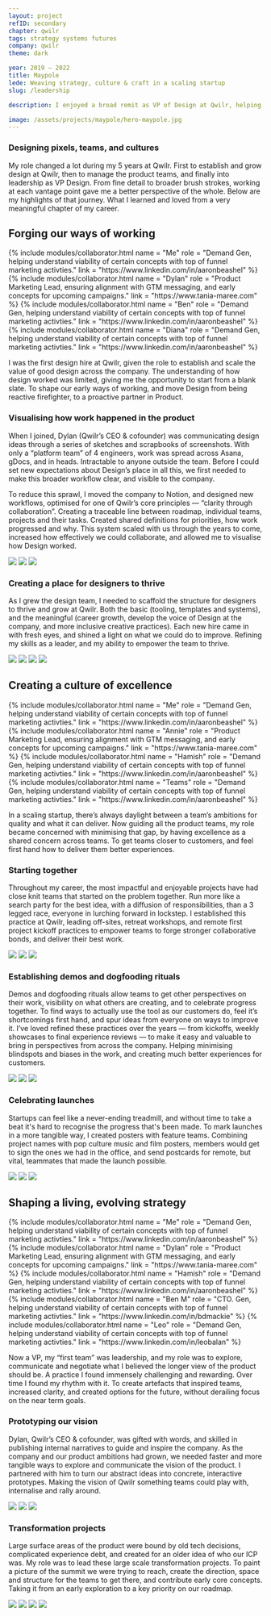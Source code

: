 ```yaml
---
layout: project
refID: secondary
chapter: qwilr
tags: strategy systems futures
company: qwilr
theme: dark

year: 2019 – 2022
title: Maypole
lede: Weaving strategy, culture & craft in a scaling startup
slug: /leadership

description: I enjoyed a broad remit as VP of Design at Qwilr, helping shape many aspects of the company. From creating strategies, principles, team structures, and rituals to hone craft. The immense challenge is finding a way for them all to work together, and create better impact for it. Below are the highlights that helped give me a deeper understanding of the relationships between strategy, people, intuition and impact.

image: /assets/projects/maypole/hero-maypole.jpg
---
```


### Designing pixels, teams, and cultures

My role changed a lot during my 5 years at Qwilr. First to establish and grow design at Qwilr, then to manage the product teams, and finally into leadership as VP Design. From fine detail to broader brush strokes, working at each vantage point gave me a better perspective of the whole. Below are my highlights of that journey. What I learned and loved from a very meaningful chapter of my career.

<section class="bordered">
        <div class="tiles center">
        <div>
            <h2>Forging our ways of working</h2>
            <div class="collaborators">
                {% include modules/collaborator.html 
                    name = "Me"
                    role = "Demand Gen, helping understand viability of certain concepts with top of funnel marketing activties."
                    link = "https://www.linkedin.com/in/aaronbeashel"
                %}
                {% include modules/collaborator.html 
                    name = "Dylan"
                    role = "Product Marketing Lead, ensuring alignment with GTM messaging, and early concepts for upcoming campaigns."
                    link = "https://www.tania-maree.com"
                %}
                {% include modules/collaborator.html 
                    name = "Ben"
                    role = "Demand Gen, helping understand viability of certain concepts with top of funnel marketing activties."
                    link = "https://www.linkedin.com/in/aaronbeashel"
                %}
                {% include modules/collaborator.html 
                    name = "Diana"
                    role = "Demand Gen, helping understand viability of certain concepts with top of funnel marketing activties."
                    link = "https://www.linkedin.com/in/aaronbeashel"
                %}
            </div>
        </div>
        <div>
            <p class="description">I was the first design hire at Qwilr, given the role to establish and scale the value of good design across the company. The understanding of how design worked was limited, giving me the opportunity to start from a blank slate. To  shape our early ways of working, and move Design from being reactive firefighter, to a proactive partner in Product.</p>
        </div>
    </div>
</section>

### Visualising how work happened in the product

When I joined, Dylan (Qwilr’s CEO & cofounder) was communicating design ideas through a series of sketches and scrapbooks of screenshots. With only a “platform team” of 4 engineers, work was spread across Asana, gDocs, and in heads. Intractable to anyone outside the team. Before I could set new expectations about Design’s place in all this, we first needed to make this broader workflow clear, and visible to the company.

To reduce this sprawl, I moved the company to Notion, and designed new workflows, optimised for one of Qwilr’s core principles — “clarity through collaboration”. Creating a traceable line between roadmap, individual teams, projects and their tasks. Created shared definitions for priorities, how work progressed and why. This system scaled with us through the years to come, increased how effectively we could collaborate, and allowed me to visualise how Design worked.

<section>
    <div class="gallery">
        <img class="full" src="/assets/projects/maypole/mentaculus.jpg">
        <img class="half" src="/assets/projects/maypole/teams.jpg">
        <img class="half" src="/assets/projects/maypole/teams.jpg">
    </div>
</section>

### Creating a place for designers to thrive

As I grew the design team, I needed to scaffold the structure for designers to thrive and grow at Qwilr. Both the basic (tooling, templates and systems), and the meaningful (career growth, develop the voice of Design at the company, and more inclusive creative practices). Each new hire came in with fresh eyes, and shined a light on what we could do to improve. Refining my skills as a leader, and my ability to empower the team to thrive.

<section>
    <div class="gallery">
        <img class="half" src="/assets/projects/maypole/templates.jpg">
        <img class="half" src="/assets/projects/maypole/ladders.jpg">
        <img class="third" src="/assets/projects/maypole/zoom.jpg">
        <img class="twothirds" src="/assets/projects/maypole/rituals.jpg">
    </div>
</section>

<section class="bordered">
        <div class="tiles center">
        <div>
            <h2>Creating a culture of excellence</h2>
            <div class="collaborators">
                {% include modules/collaborator.html 
                    name = "Me"
                    role = "Demand Gen, helping understand viability of certain concepts with top of funnel marketing activties."
                    link = "https://www.linkedin.com/in/aaronbeashel"
                %}
                {% include modules/collaborator.html 
                    name = "Annie"
                    role = "Product Marketing Lead, ensuring alignment with GTM messaging, and early concepts for upcoming campaigns."
                    link = "https://www.tania-maree.com"
                %}
                {% include modules/collaborator.html 
                    name = "Hamish"
                    role = "Demand Gen, helping understand viability of certain concepts with top of funnel marketing activties."
                    link = "https://www.linkedin.com/in/aaronbeashel"
                %}
                {% include modules/collaborator.html 
                    name = "Teams"
                    role = "Demand Gen, helping understand viability of certain concepts with top of funnel marketing activties."
                    link = "https://www.linkedin.com/in/aaronbeashel"
                %}
            </div>
        </div>
        <div>
            <p class="description">In a scaling startup, there’s always daylight between a team’s ambitions for quality and what it can deliver. Now guiding all the product teams, my role became concerned with minimising that gap, by having excellence as a shared concern across teams. To get teams closer to customers, and feel first hand how to deliver them better experiences.</p>
        </div>
    </div>
</section>

### Starting together

Throughout my career, the most impactful and enjoyable projects have had close knit teams that started on the problem together. Run more like a search party for the best idea, with a diffusion of responsibilities, than a 3 legged race, everyone in lurching forward in lockstep. I established this practice at Qwilr, leading off-sites, retreat workshops, and remote first project kickoff practices to empower teams to forge stronger collaborative bonds, and deliver their best work.

<section>
    <div class="gallery">
        <img class="tall" src="/assets/projects/maypole/offsite.jpg">
        <img class="half" src="/assets/projects/maypole/stickies.jpg">
        <img class="half" src="/assets/projects/maypole/bento.jpg">
    </div>
</section>

### Establishing demos and dogfooding rituals

Demos and dogfooding rituals allow teams to get other perspectives on their work, visibility on what others are creating, and to celebrate progress together. To find ways to actually use the tool as our customers do, feel it’s shortcomings first hand, and spur ideas from everyone on ways to improve it. I’ve loved refined these practices over the years — from kickoffs, weekly showcases to final experience reviews — to make it easy and valuable to bring in perspectives from across the company. Helping minimising blindspots and biases in the work, and creating much better experiences for customers.

<section>
    <div class="gallery">
        <img class="full" src="/assets/projects/maypole/showcase.jpg">
        <img class="twothirds" src="/assets/projects/maypole/dogfooding.jpg">
        <img class="third" src="/assets/projects/maypole/review.jpg">
    </div>
</section>

### Celebrating launches

Startups can feel like a never-ending treadmill, and without time to take a beat it's hard to recognise the progress that's been made. To mark launches in a more tangible way, I created posters with feature teams. Combining project names with pop culture music and film posters, members would get to sign the ones we had in the office, and send postcards for remote, but vital, teammates that made the launch possible.

<section>
    <div class="gallery">
        <img class="third" src="/assets/projects/maypole/champagne.jpg">
        <img class="third" src="/assets/projects/maypole/posters.jpg">
        <img class="third" src="/assets/projects/maypole/signing.jpg">
    </div>
</section>

<section class="bordered">
        <div class="tiles center">
        <div>
            <h2>Shaping a living, evolving strategy</h2>
            <div class="collaborators">
                {% include modules/collaborator.html 
                    name = "Me"
                    role = "Demand Gen, helping understand viability of certain concepts with top of funnel marketing activties."
                    link = "https://www.linkedin.com/in/aaronbeashel"
                %}
                {% include modules/collaborator.html 
                    name = "Dylan"
                    role = "Product Marketing Lead, ensuring alignment with GTM messaging, and early concepts for upcoming campaigns."
                    link = "https://www.tania-maree.com"
                %}
                {% include modules/collaborator.html 
                    name = "Hamish"
                    role = "Demand Gen, helping understand viability of certain concepts with top of funnel marketing activties."
                    link = "https://www.linkedin.com/in/aaronbeashel"
                %}
                {% include modules/collaborator.html 
                    name = "Ben M"
                    role = "CTO. Gen, helping understand viability of certain concepts with top of funnel marketing activties."
                    link = "https://www.linkedin.com/in/bdmackie"
                %}
                {% include modules/collaborator.html 
                    name = "Leo"
                    role = "Demand Gen, helping understand viability of certain concepts with top of funnel marketing activties."
                    link = "https://www.linkedin.com/in/leobalan"
                %}
            </div>
        </div>
        <div>
            <p class="description">Now a VP, my “first team” was leadership, and my role was to explore, communicate and negotiate what I believed the longer view of the product should be. A practice I found immensely challenging and rewarding. Over time I found my rhythm with it. To create artefacts that inspired teams, increased clarity, and created options for the future, without derailing focus on the near term goals.</p>
        </div>
    </div>
</section>

### Prototyping our vision

Dylan, Qwilr’s CEO & cofounder, was gifted with words, and skilled in publishing internal narratives to guide and inspire the company. As the company and our product ambitions had grown, we needed faster and more tangible ways to explore and communicate the vision of the product. I partnered with him to turn our abstract ideas into concrete, interactive prototypes. Making the vision of Qwilr something teams could play with, internalise and rally around.

<section>
    <div class="gallery">
        <img class="twothirds" src="/assets/projects/maypole/daedalus.jpg">
        <img class="third" src="/assets/projects/maypole/activity.jpg">
        <img class="full" src="/assets/projects/maypole/compare.jpg">
    </div>
</section>

### Transformation projects

Large surface areas of the product were bound by old tech decisions, complicated experience debt, and created for an older idea of who our ICP was. My role was to lead these large scale transformation projects. To paint a picture of the summit we were trying to reach, create the direction, space and structure for the teams to get there, and contribute early core concepts. Taking it from an early exploration to a key priority on our roadmap.

<section>
    <div class="gallery">
        <img class="tall" src="/assets/projects/maypole/outlines.jpg">
        <img class="half" src="/assets/projects/maypole/sprint.jpg">
        <img class="half" src="/assets/projects/maypole/styles-loom.jpg">
        <img class="full" src="/assets/projects/maypole/styles-finals.jpg">
    </div>
</section>
